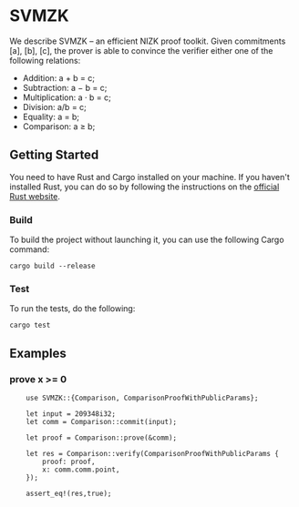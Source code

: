 # SVMZK

We describe SVMZK – an efficient NIZK proof toolkit. Given commitments [a], [b], [c], the prover
is able to convince the verifier either one of the following relations:
- Addition: a + b = c;
- Subtraction: a − b = c;
-  Multiplication: a · b = c;
-  Division: a/b = c;
-  Equality: a = b;
-  Comparison: a ≥ b;

## Getting Started

You need to have Rust and Cargo installed on your machine. If you haven't installed Rust, you can do so by following the instructions on the [official Rust website](https://www.rust-lang.org/learn/get-started).

### Build

To build the project without launching it, you can use the following Cargo command:

```shell
cargo build --release
```

### Test

To run the tests, do the following:

```shell
cargo test
```

## Examples

### prove x >= 0 

```
    use SVMZK::{Comparison, ComparisonProofWithPublicParams};
    
    let input = 209348i32;  
    let comm = Comparison::commit(input);

    let proof = Comparison::prove(&comm);

    let res = Comparison::verify(ComparisonProofWithPublicParams {
        proof: proof,
        x: comm.comm.point,
    });
    
    assert_eq!(res,true);
```
